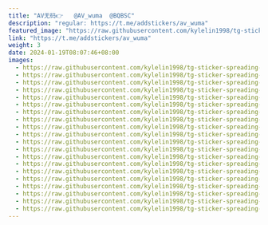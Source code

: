 ```yaml
---
title: "AV无码👉   @AV_wuma  @BQBSC"
description: "regular: https://t.me/addstickers/av_wuma"
featured_image: "https://raw.githubusercontent.com/kylelin1998/tg-sticker-spreading-worldwide-images/main/img/9c2c6ceb-3c71-4a96-bcd2-3b5e129d1df2.jpg"
link: "https://t.me/addstickers/av_wuma"
weight: 3
date: 2024-01-19T08:07:46+08:00
images:
  - https://raw.githubusercontent.com/kylelin1998/tg-sticker-spreading-worldwide-images/main/img/9c2c6ceb-3c71-4a96-bcd2-3b5e129d1df2.jpg
  - https://raw.githubusercontent.com/kylelin1998/tg-sticker-spreading-worldwide-images/main/img/78c48e0e-f312-4023-98e5-6c498e64364e.jpg
  - https://raw.githubusercontent.com/kylelin1998/tg-sticker-spreading-worldwide-images/main/img/6e5833fe-a0a9-4190-9e0a-1610ad281795.jpg
  - https://raw.githubusercontent.com/kylelin1998/tg-sticker-spreading-worldwide-images/main/img/1918be45-efdc-4afa-a51a-f7772e260b04.jpg
  - https://raw.githubusercontent.com/kylelin1998/tg-sticker-spreading-worldwide-images/main/img/c0611a7e-820c-4b37-8f59-45cd81bc0011.jpg
  - https://raw.githubusercontent.com/kylelin1998/tg-sticker-spreading-worldwide-images/main/img/981f0555-4ddb-4515-aef0-db11f10a007c.jpg
  - https://raw.githubusercontent.com/kylelin1998/tg-sticker-spreading-worldwide-images/main/img/5235ba51-037f-49c7-91ae-8d569359b0dc.jpg
  - https://raw.githubusercontent.com/kylelin1998/tg-sticker-spreading-worldwide-images/main/img/6105c35d-af01-4fe8-9b76-9c9f36b36b94.jpg
  - https://raw.githubusercontent.com/kylelin1998/tg-sticker-spreading-worldwide-images/main/img/0da28b5c-2917-4462-ac0e-c9bffbbbcf10.jpg
  - https://raw.githubusercontent.com/kylelin1998/tg-sticker-spreading-worldwide-images/main/img/3d913944-a022-4fb4-8ba3-4d67b4bd6bc8.jpg
  - https://raw.githubusercontent.com/kylelin1998/tg-sticker-spreading-worldwide-images/main/img/1f364b78-1db9-4420-8c22-69eb3d06d473.jpg
  - https://raw.githubusercontent.com/kylelin1998/tg-sticker-spreading-worldwide-images/main/img/95b110c1-90ab-4a33-8409-831865b7a1e7.jpg
  - https://raw.githubusercontent.com/kylelin1998/tg-sticker-spreading-worldwide-images/main/img/8152b7af-40b0-4feb-9afd-38e16f9ef400.jpg
  - https://raw.githubusercontent.com/kylelin1998/tg-sticker-spreading-worldwide-images/main/img/ce65c4ff-7292-4687-9261-c6512f39dccd.jpg
  - https://raw.githubusercontent.com/kylelin1998/tg-sticker-spreading-worldwide-images/main/img/16baf888-b7b1-4213-a68b-0f22f174dc23.jpg
  - https://raw.githubusercontent.com/kylelin1998/tg-sticker-spreading-worldwide-images/main/img/80f03c4e-ef47-4456-9073-639ddc98e6a3.jpg
  - https://raw.githubusercontent.com/kylelin1998/tg-sticker-spreading-worldwide-images/main/img/01aff7ff-6bc0-4e49-93de-de1f8178d4cb.jpg
  - https://raw.githubusercontent.com/kylelin1998/tg-sticker-spreading-worldwide-images/main/img/da948fd0-cec7-4696-b924-f6cb4a12ce14.jpg
  - https://raw.githubusercontent.com/kylelin1998/tg-sticker-spreading-worldwide-images/main/img/aeeb3d89-429b-460b-b1c8-fae520901112.jpg
  - https://raw.githubusercontent.com/kylelin1998/tg-sticker-spreading-worldwide-images/main/img/b956377a-2f63-4205-afcb-a8d208ee47bd.jpg
---
```

